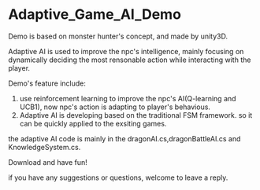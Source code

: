 # Adaptive_Game_AI_Demo

Demo is based on monster hunter's concept, and made by unity3D.

Adaptive AI is used to improve the npc's intelligence, mainly focusing on dynamically deciding the most rensonable action while interacting with the player.

Demo's feature include:

1. use reinforcement learning to improve the npc's AI(Q-learning and UCB1), now npc's action is adapting to player's behavious. 
2. Adaptive AI is developing based on the traditional FSM framework. so it can be quickly applied to the exsiting games.

the adaptive AI code is mainly in the dragonAI.cs,dragonBattleAI.cs and KnowledgeSystem.cs.

Download and have fun!


if you have any suggestions or questions, welcome to leave a reply.
